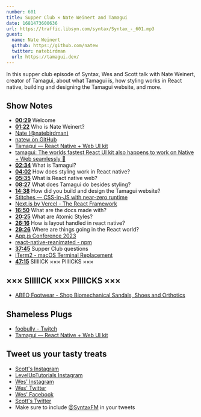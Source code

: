 ```yaml
---
number: 601
title: Supper Club × Nate Weinert and Tamagui
date: 1681473600636
url: https://traffic.libsyn.com/syntax/Syntax_-_601.mp3
guest:
  name: Nate Weinert
  github: https://github.com/natew
  twitter: natebirdman
  url: https://tamagui.dev/
---
```


In this supper club episode of Syntax, Wes and Scott talk with Nate Weinert, creator of Tamagui, about what Tamagui is, how styling works in React native, building and designing the Tamagui website, and more.

## Show Notes

* **[00:29](#t=00:29)** Welcome
* **[01:22](#t=01:22)** Who is Nate Weinert?
* [Nate (@natebirdman)](https://twitter.com/natebirdman)
* [natew on GitHub](https://github.com/natew)
* [Tamagui — React Native + Web UI kit](https://tamagui.dev/)
* [tamagui: The worlds fastest React UI kit also happens to work on Native + Web seamlessly 🙏](https://github.com/tamagui/tamagui)
* **[02:34](#t=02:34)** What is Tamagui?
* **[04:02](#t=04:02)** How does styling work in React native?
* **[05:35](#t=05:35)** What is React native web?
* **[08:27](#t=08:27)** What does Tamagui do besides styling?
* **[14:38](#t=14:38)** How did you build and design the Tamagui website?
* [Stitches — CSS-in-JS with near-zero runtime](https://stitches.dev/)
* [Next.js by Vercel - The React Framework](https://nextjs.org/)
* **[16:50](#t=16:50)** What are the docs made with?
* **[20:25](#t=20:25)** What are Atomic Styles?
* **[26:16](#t=26:16)** How is layout handled in react native?
* **[29:26](#t=29:26)** Where are things going in the React world?
* [App.js Conference 2023](https://appjs.co/)
* [react-native-reanimated - npm](https://www.npmjs.com/package/react-native-reanimated)
* **[37:45](#t=37:45)** Supper Club questions
* [iTerm2 - macOS Terminal Replacement](https://iterm2.com/)
* **[47:15](#t=47:15)** SIIIIICK ××× PIIIICKS ×××

## ××× SIIIIICK ××× PIIIICKS ×××

* [ABEO Footwear - Shop Biomechanical Sandals, Shoes and Orthotics](https://www.abeofootwear.com/)

## Shameless Plugs

* [foobully - Twitch](https://www.twitch.tv/foobully)
* [Tamagui — React Native + Web UI kit](https://tamagui.dev/)

## Tweet us your tasty treats

* [Scott's Instagram](https://www.instagram.com/stolinski/)
* [LevelUpTutorials Instagram](https://www.instagram.com/LevelUpTutorials/)
* [Wes' Instagram](https://www.instagram.com/wesbos/)
* [Wes' Twitter](https://twitter.com/wesbos)
* [Wes' Facebook](https://www.facebook.com/wesbos.developer)
* [Scott's Twitter](https://twitter.com/stolinski)
* Make sure to include [@SyntaxFM](https://twitter.com/SyntaxFM) in your tweets

